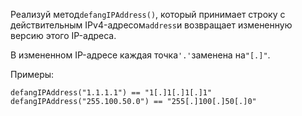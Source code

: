 Реализуй метод`defangIPAddress()`, который принимает строку с действительным IPv4-адресом`address`и
возвращает измененную версию этого IP-адреса.

В измененном IP-адресе каждая точка`'.'`заменена на`"[.]"`.

Примеры:

```
defangIPAddress("1.1.1.1") == "1[.]1[.]1[.]1"
defangIPAddress("255.100.50.0") == "255[.]100[.]50[.]0"
```